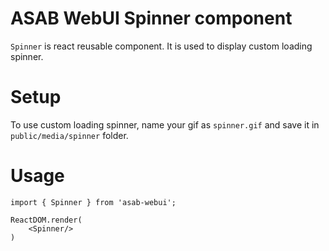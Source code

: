 # ASAB WebUI Spinner component

`Spinner` is react reusable component.
It is used to display custom loading spinner. 

# Setup

To use custom loading spinner, name your gif as `spinner.gif` and save it in `public/media/spinner` folder.

# Usage

```
import { Spinner } from 'asab-webui';

ReactDOM.render(
	<Spinner/>
)
```